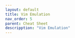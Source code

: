 ```yaml
---
layout: default
title: Vim Emulation
nav_order: 5
parent: Cheat Sheet
descripption: "Vim Emulation"
---
```


